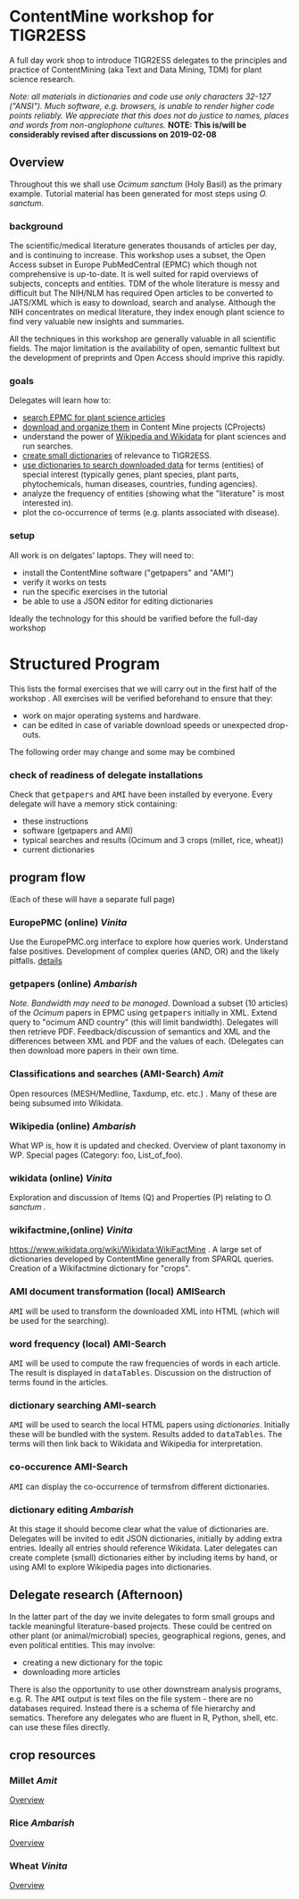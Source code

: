 # ContentMine workshop for TIGR2ESS

A full day work shop to introduce TIGR2ESS delegates to the principles and practice of ContentMining (aka Text and Data Mining, TDM) for plant science 
research.

*Note: all materials in dictionaries and code use only characters 32-127 ("ANSI"). Much software, e.g. browsers, is unable to render higher code points reliably. We appreciate that this does not do justice to names, places and words from non-anglophone cultures.*
**NOTE: This is/will be considerably revised after discussions on 2019-02-08**

## Overview
Throughout this we shall use *Ocimum sanctum* (Holy Basil) as the primary example. Tutorial material has been generated for most steps using *O. sanctum*.

### background
The scientific/medical literature generates thousands of articles per day, and is continuing to increase. This workshop uses a subset, 
the Open Access subset in Europe PubMedCentral (EPMC) which though not comprehensive is up-to-date. It is well suited for rapid overviews 
of subjects, concepts and entities. TDM of the whole literature is messy and difficult but The NIH/NLM has required Open articles to be 
converted to JATS/XML which is easy to download, search and analyse. Although the NIH concentrates on medical literature, they index
enough plant science to find very valuable new insights and summaries.

All the techniques in this workshop are generally valuable in all scientific fields. The major limitation is the availability of open, 
semantic fulltext but the development of preprints and Open Access should imprive this rapidly.

### goals
Delegates will learn how to:
 * [search EPMC for plant science articles](epmcSearch.md) 
 * [download and organize them](getpapers.md) in Content Mine projects (CProjects)
 * understand the power of [Wikipedia and Wikidata](wikimedia/overview.md) for plant sciences and run searches.
 * [create small dictionaries](dictionaries/overview.md) of relevance to TIGR2ESS. 
 * [use dictionaries to search downloaded data](search/overview.md) for terms (entities) of special interest (typically genes, plant species, plant parts, phytochemicals, human diseases,
   countries, funding agencies).
 * analyze the frequency of entities (showing what the "literature" is most interested in).
 * plot the co-occurrence of terms (e.g. plants associated with disease).

### setup
All work is on delgates' laptops. They will need to:
 * install the ContentMine software ("getpapers" and "AMI")
 * verify it works on tests
 * run the specific exercises in the tutorial
 * be able to use a JSON editor for editing dictionaries
 
 Ideally the technology for this should be varified before the full-day workshop
 
# Structured Program 
This lists the formal exercises that we will carry out in the first half of the workshop . All exercises will be verified beforehand to ensure that they:
 * work on major operating systems and hardware. 
 * can be edited in case of variable download speeds or unexpected drop-outs.
 
 The following order may change and some may be combined
 
### check of readiness of delegate installations
 Check that <tt>getpapers</tt> and <tt>AMI</tt> have been installed by everyone. Every delegate will have a memory stick containing:
  * these instructions
  * software (getpapers and AMI)
  * typical searches and results (Ocimum and 3 crops (millet, rice, wheat))
  * current dictionaries 
  
## program flow
(Each of these will have a separate full page)

### EuropePMC (online) *Vinita*
 Use the EuropePMC.org interface to explore how queries work. Understand false positives. Development of complex queries (AND, OR) and the likely pitfalls. 
[details](program/epmc.md)

### getpapers (online) *Ambarish*
  *Note. Bandwidth may need to be managed.* 
Download a subset (10 articles) of the *Ocimum* papers in EPMC using <tt>getpapers</tt> initially in XML. Extend query to "ocimum AND country" (this will limit bandwidth). Delegates will then retrieve PDF.  Feedback/discussion of semantics and  XML and the differences between XML and PDF and the values of each. (Delegates can then download more papers in their own time. 
 
### Classifications and searches (AMI-Search) *Amit* 
 Open resources (MESH/Medline, Taxdump, etc. etc.) . Many of these are being subsumed into Wikidata.
 
### Wikipedia (online) *Ambarish*
 What WP is, how it is updated and checked. Overview of plant taxonomy in WP. Special pages (Category: foo, List_of_foo). 

### wikidata (online) *Vinita*
 Exploration and discussion of Items (Q) and Properties (P) relating to *O. sanctum* .

### wikifactmine,(online) *Vinita*
 https://www.wikidata.org/wiki/Wikidata:WikiFactMine . A large set of dictionaries developed by ContentMine generally from SPARQL queries. 
 Creation of a Wikifactmine dictionary for "crops". 

### AMI document transformation (local) AMISearch
 <tt>AMI</tt> will be used to transform the downloaded XML into HTML (which will be used for the searching). 
 
### word frequency (local) AMI-Search
 <tt>AMI</tt> will be used to compute the raw frequencies of words in each article. The result is displayed in <tt>dataTables</tt>. Discussion on the distruction of terms found in the articles.

### dictionary searching AMI-search
 <tt>AMI</tt> will be used to search the local HTML papers using *dictionaries*. Initially these will be bundled with the system. Results added to <tt>dataTables</tt>.
The terms will then link back to Wikidata and Wikipedia for interpretation.

### co-occurence AMI-Search
 <tt>AMI</tt> can display the co-occurrence of termsfrom different dictionaries.

### dictionary editing *Ambarish*
At this stage it should become clear what the value of dictionaries are. Delegates will be invited to edit JSON dictionaries, initially by adding extra entries. Ideally all entries should reference Wikidata.
Later delegates can create complete (small) dictionaries either by including items by hand, or using AMI to explore Wikipedia pages into dictionaries.

## Delegate research (Afternoon)
In the latter part of the day we invite delegates to form small groups and tackle meaningful literature-based projects. These could be centred on other plant (or animal/microbial) species, geographical regions, genes, and even political entities. This may involve:
 * creating a new dictionary for the topic
 * downloading more articles 
 
 There is also the opportunity to use other downstream analysis programs, e.g. R. The <tt>AMI</tt> output is text files on the file system - there are no databases required. Instead there is a schema of file hierarchy and sematics. Therefore any delegates who are fluent in R, Python, shell, etc. can use these files directly.

## crop resources

### Millet *Amit*
[Overview](millet/overview.md) 

### Rice *Ambarish*
[Overview](https://github.com/petermr/tigr2ess/blob/master/crops/rice/Overview.md) 

### Wheat *Vinita*
[Overview](wheat/overview.md) 

 
 

